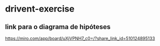 # drivent-exercise

## link para o diagrama de hipóteses

https://miro.com/app/board/uXjVPNH7_c0=/?share_link_id=510124895133
